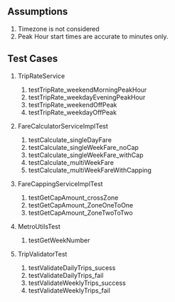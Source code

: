 



## Assumptions

1. Timezone is not considered
2. Peak Hour start times are accurate to minutes only. 


## Test Cases

1. TripRateService
   1. testTripRate_weekendMorningPeakHour
   2. testTripRate_weekdayEveningPeakHour
   3. testTripRate_weekendOffPeak
   4. testTripRate_weekdayOffPeak

2. FareCalculatorServiceImplTest
   1. testCalculate_singleDayFare
   2. testCalculate_singleWeekFare_noCap
   3. testCalculate_singleWeekFare_withCap
   4. testCalculate_multiWeekFare
   5. testCalculate_multiWeekFareWithCapping
   
3. FareCappingServiceImplTest
   1. testGetCapAmount_crossZone
   2. testGetCapAmount_ZoneOneToOne
   3. testGetCapAmount_ZoneTwoToTwo
   
4. MetroUtilsTest
   1. testGetWeekNumber
   
5. TripValidatorTest
   1. testValidateDailyTrips_sucess
   2. testValidateDailyTrips_fail
   3. testValidateWeeklyTrips_success
   4. testValidateWeeklyTrips_fail
